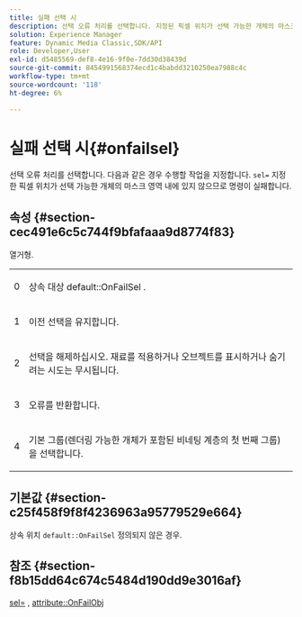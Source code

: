 ```yaml
---
title: 실패 선택 시
description: 선택 오류 처리를 선택합니다. 지정된 픽셀 위치가 선택 가능한 개체의 마스크 영역 내에 있지 않기 때문에 sel= 명령이 실패할 경우 수행할 작업을 지정합니다.
solution: Experience Manager
feature: Dynamic Media Classic,SDK/API
role: Developer,User
exl-id: d5485569-def8-4e16-9f0e-7dd30d38439d
source-git-commit: 8454991568374ecd1c4babdd3210250ea7988c4c
workflow-type: tm+mt
source-wordcount: '118'
ht-degree: 6%

---
```


# 실패 선택 시{#onfailsel}

선택 오류 처리를 선택합니다. 다음과 같은 경우 수행할 작업을 지정합니다. `sel=` 지정한 픽셀 위치가 선택 가능한 개체의 마스크 영역 내에 있지 않으므로 명령이 실패합니다.

## 속성 {#section-cec491e6c5c744f9bfafaaa9d8774f83}

열거형.

<table id="simpletable_1CFD2BC6F9BC4D2AB372EAF115B7F2FC"> 
 <tr class="strow"> 
  <td class="stentry"> <p>0 </p> </td> 
  <td class="stentry"> <p>상속 대상 <span class="codeph"> default::OnFailSel </span>. </p> </td> 
 </tr> 
 <tr class="strow"> 
  <td class="stentry"> <p>1 </p> </td> 
  <td class="stentry"> <p>이전 선택을 유지합니다. </p> </td> 
 </tr> 
 <tr class="strow"> 
  <td class="stentry"> <p>2 </p> </td> 
  <td class="stentry"> <p>선택을 해제하십시오. 재료를 적용하거나 오브젝트를 표시하거나 숨기려는 시도는 무시됩니다. </p> </td> 
 </tr> 
 <tr class="strow"> 
  <td class="stentry"> <p>3 </p> </td> 
  <td class="stentry"> <p>오류를 반환합니다. </p> </td> 
 </tr> 
 <tr class="strow"> 
  <td class="stentry"> <p>4 </p> </td> 
  <td class="stentry"> <p>기본 그룹(렌더링 가능한 개체가 포함된 비네팅 계층의 첫 번째 그룹)을 선택합니다. </p> </td> 
 </tr> 
</table>

## 기본값 {#section-c25f458f9f8f4236963a95779529e664}

상속 위치 `default::OnFailSel` 정의되지 않은 경우.

## 참조 {#section-f8b15dd64c674c5484d190dd9e3016af}

[sel=](../../../../../ir-api/http-protocol/image-rendering-api-ref/c-ir-http-protocol-ref/c-ir-http-protocol-command-reference/r-ir-sel.md#reference-01322c58d414481385c29fcdd27a090b) , [attribute::OnFailObj](../../../../../ir-api/material-cat/image-rendering-api-ref/c-ir-material-catalog/c-ir-attributes-reference/r-ir-onfailobj.md#reference-4c6ba90418e84da5831f8573bbbf2c8d)
